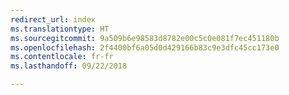 ```yaml
---
redirect_url: index
ms.translationtype: HT
ms.sourcegitcommit: 9a509b6e98583d8782e00c5c0e081f7ec451180b
ms.openlocfilehash: 2f4400bf6a05d0d429166b83c9e3dfc45cc173e0
ms.contentlocale: fr-fr
ms.lasthandoff: 09/22/2018

---
```


